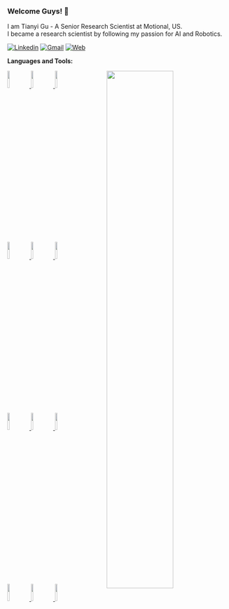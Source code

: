 ### Welcome Guys! 👋

I am Tianyi Gu - A Senior Research Scientist at Motional, US.   
I became a research scientist by following my passion for AI and Robotics. 

[![Linkedin](https://img.shields.io/badge/-LinkedIn-blue?style=flat&logo=Linkedin&logoColor=white)](https://www.linkedin.com/in/gutianyi/)
[![Gmail](https://img.shields.io/badge/-Gmail-c14438?style=flat&logo=Gmail&logoColor=white)](mailto:gu@cs.unh.edu)
[![Web](https://img.shields.io/website?url=https%3A%2F%2Fwww.cs.unh.edu%2F~tg1034%2F)](https://gtianyi.github.io/)

**Languages and Tools:** 
<p>   
  <a href="https://gtianyi.github.io/">
  <img width="55%" align="right" src="https://github-readme-stats.vercel.app/api?username=gtianyi&show_icons=true&hide_border=true&count_private=true&hide=stars,issues" />
   <!-- Your languages and tools. Be careful with the alignment. 
  You can use this sites to get logos: https://www.vectorlogo.zone or https://simpleicons.org/
  -->
  <code><img width="10%" src="https://uapprojectschool.files.wordpress.com/2015/11/devc.png"></code>
  <code><img width="10%" src="https://www.vectorlogo.zone/logos/python/python-ar21.svg"></code>
  <code><img width="10%" src="https://www.vectorlogo.zone/logos/git-scm/git-scm-ar21.svg"></code>
  <br />  
  <code><img width="10%" src="https://upload.wikimedia.org/wikipedia/commons/4/4f/Neovim-logo.svg"></code>
  <code><img width="10%" src="https://www.vectorlogo.zone/logos/docker/docker-ar21.svg"></code>
  <code><img width="10%" src="https://www.vectorlogo.zone/logos/json/json-ar21.svg"></code>
  <br />
  <code><img width="10%" src="https://cdn.freebiesupply.com/logos/large/2x/jenkins-logo-png-transparent.png"></code>
  <code><img width="10%" src="https://www.vectorlogo.zone/logos/atlassian_jira/atlassian_jira-ar21.svg"></code>
  <code><img width="10%" src="http://seekvectorlogo.com/wp-content/uploads/2019/04/confluence-vector-logo.png"></code>
  <br />
  <code><img width="10%" src="https://www.vectorlogo.zone/logos/ubuntu/ubuntu-ar21.svg"></code>
  <code><img width="10%" src="https://www.fullstackpython.com/img/logos/zsh.jpg"></code>
  <code><img width="10%" src="https://www.vectorlogo.zone/logos/gnu_bash/gnu_bash-ar21.svg"></code>
  <br>
</p>
  
<!--![Top Langs](https://github-readme-stats.vercel.app/api/top-langs/?username=gtianyi&layout=compact)-->
